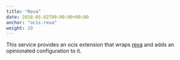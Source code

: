 ```yaml
---
title: "Reva"
date: 2018-05-02T00:00:00+00:00
anchor: "ocis-reva"
weight: 10
---
```


This service provides an ocis extension that wraps [reva](https://github.com/cs3org/reva/) and adds an opinionated configuration to it.

